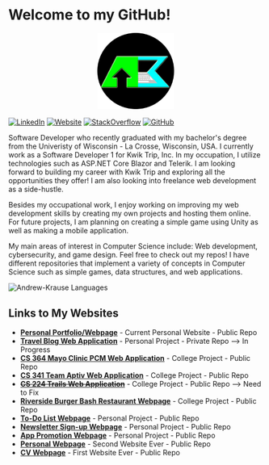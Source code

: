 # Welcome to my GitHub!

<p align="center"><a href="https://andrewkrause.dev/"><img width="30%" alt="Visit my website!" src="./assetts/KrauseMonologoCircle.png" /></a></p>

[![LinkedIn](https://img.shields.io/badge/-LinkedIn-informational?style=flat-square&logo=linkedin&logoColor=0072b1&colorB=616161&labelColor=black)](https://www.linkedin.com/in/andrew-krause-b6aa21179/)
[![Website](https://img.shields.io/badge/Web-Andrew-informational?style=flat-square&colorB=616161&labelColor=7CFC00)](https://andrewkrause.dev)
[![StackOverflow](https://img.shields.io/badge/-StackOverflow-informational?style=flat-square&logo=stackoverflow&logoColor=orange&colorB=616161&labelColor=black)](https://meta.stackoverflow.com/users/20171010/andrew-krause)
[![GitHub](https://img.shields.io/badge/-GitHub-informational?style=flat-square&logo=github&logoColor=white&colorB=616161&labelColor=black)](https://github.com/Andrew-EKrause?tab=repositories)

Software Developer who recently graduated with my bachelor's degree from the Univeristy of Wisconsin - La Crosse, Wisconsin, USA. I currently work as a Software Developer 1 for Kwik Trip, Inc. In my occupation, I utilize technologies such as ASP.NET Core Blazor and Telerik. I am looking forward to building my career with Kwik Trip and exploring all the opportunities they offer! I am also looking into freelance web development as a side-hustle.

Besides my occupational work, I enjoy working on improving my web development skills by creating my own projects and hosting them online. For future projects, I am planning on creating a simple game using Unity as well as making a mobile application.

My main areas of interest in Computer Science include: Web development, cybersecurity, and game design.
Feel free to check out my repos! I have different repositories that implement a variety of concepts in Computer Science such as simple games, data structures, and web applications.

<!--
<p align="center"> <img src="https://github-readme-stats.vercel.app/api?username=andrew-ekrause&show_icons=true&theme=react&count_private=true" alt="Andrew-EKrause Stats" /> 
&nbsp;&nbsp;&nbsp;
-->
<img src="https://github-readme-stats.vercel.app/api/top-langs?username=andrew-ekrause&show_icons=true&theme=react&count_private=true&layout=compact" alt="Andrew-Krause Languages" />

## Links to My Websites ##

- [**Personal Portfolio/Webpage**](https://andrewkrause.dev/) - Current Personal Website - Public Repo
- [**Travel Blog Web Application**](https://www.travelblog.social/) - Personal Project - Private Repo --> In Progress 
- [**CS 364 Mayo Clinic PCM Web Application**](https://patient-care-manager.herokuapp.com/) - College Project - Public Repo
- [**CS 341 Team Aptiv Web Application**](https://team-aptiv-project.herokuapp.com/) - College Project - Public Repo
- ~~[**CS 224 Trails Web Application**](https://park-finder-project.herokuapp.com/)~~ - College Project - Public Repo --> Need to Fix
- [**Riverside Burger Bash Restaurant Webpage**](https://andrew-ekrause.github.io/RBB-Restaurant-Webpage/) - College Project - Public Repo
- [**To-Do List Webpage**](https://fast-wildwood-74587.herokuapp.com/) - Personal Project - Public Repo
- [**Newsletter Sign-up Webpage**](https://obscure-lake-09145.herokuapp.com/) - Personal Project - Public Repo
- [**App Promotion Webpage**](https://andrew-ekrause.github.io/HabitHelper-Promotional-Webpage/) - Personal Project - Public Repo
- [**Personal Webpage**](https://andrew-ekrause.github.io/Personal-Webpage/) - Second Website Ever - Public Repo
- [**CV Webpage**](https://andrew-ekrause.github.io/Curriculum-Vitae/) - First Website Ever - Public Repo

<!--
**Andrew-EKrause/Andrew-EKrause** is a ✨ _special_ ✨ repository because its `README.md` (this file) appears on your GitHub profile.

Here are some ideas to get you started:

- 🔭 I’m currently working on ...
- 🌱 I’m currently learning ...
- 👯 I’m looking to collaborate on ...
- 🤔 I’m looking for help with ...
- 💬 Ask me about ...
- 📫 How to reach me: ...
- ⚡ Fun fact: ...
-->
